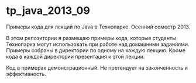 ﻿tp_java_2013_09
=======

Примеры кода для лекций по Java в Технопарке. Осенний семестр 2013.

В этом репозитории я размещаю примеры кода, которые студенты Технопарка могут использовать при работе над домашними заданиями.
Примеры собраны в директории по одному на каждую лекцию.
Кроме кода в каждой директории презентация к этой лекции.

Код в примерах демонстрационный. Не претендует на законченность и эффективность.

